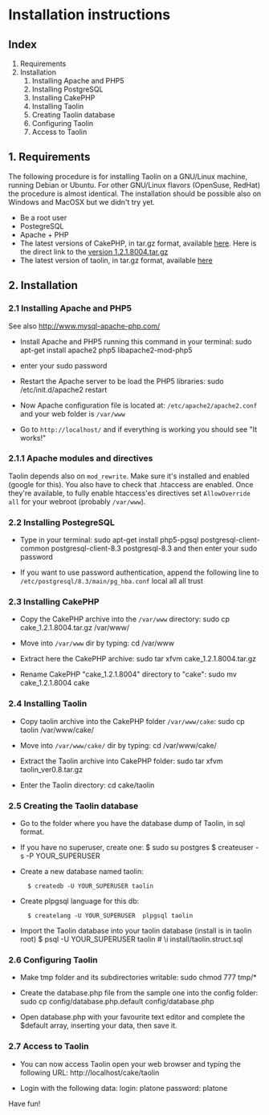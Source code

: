 # Installation instructions

## Index

1. Requirements
1. Installation
    1. Installing Apache and PHP5
    1. Installing PostgreSQL
    1. Installing CakePHP 
    1. Installing Taolin
    1. Creating Taolin database
    1. Configuring Taolin
    1. Access to Taolin


## 1. Requirements 

The following procedure is for installing Taolin on a GNU/Linux machine, running Debian or Ubuntu. For other GNU/Linux flavors (OpenSuse, RedHat) the procedure is almost identical. The installation should be possible also on Windows and MacOSX but we didn't try yet.

* Be a root user
* PostegreSQL
* Apache + PHP
* The latest versions of CakePHP, in tar.gz format, available [here](http://cakephp.org/). Here is the direct link to the [version 1.2.1.8004.tar.gz](http://cakeforge.org/frs/download.php/698/cake_1.2.1.8004.tar.gz/donation=complete)
* The latest version of taolin, in tar.gz format, available [here](http://taolin.fbk.eu)

## 2. Installation

### 2.1 Installing Apache and PHP5

See also http://www.mysql-apache-php.com/

* Install Apache and PHP5 running this command in your terminal:
        sudo apt-get install apache2 php5 libapache2-mod-php5

* enter your sudo password

* Restart the Apache server to be load the PHP5 libraries:
        sudo /etc/init.d/apache2 restart

* Now Apache configuration file is located at: `/etc/apache2/apache2.conf`  and your web folder is `/var/www`

* Go to `http://localhost/` and if everything is working you should see "It works!"

### 2.1.1 Apache modules and directives

Taolin depends also on `mod_rewrite`. Make sure it's installed and enabled (google for this). You also have to check that .htaccess are enabled. Once they're available, to fully enable htaccess'es directives set `AllowOverride all` for your webroot (probably `/var/www`).


### 2.2 Installing PostegreSQL
    
* Type in your terminal:
        sudo apt-get install php5-pgsql postgresql-client-common postgresql-client-8.3 postgresql-8.3
  and then enter your sudo password

* If you want to use password authentication, append the following line to `/etc/postgresql/8.3/main/pg_hba.conf`
        local   all         all                               trust

### 2.3 Installing CakePHP 

* Copy the CakePHP archive into the `/var/www` directory:
        sudo cp cake_1.2.1.8004.tar.gz /var/www/

* Move into `/var/www` dir by typing:
        cd /var/www

* Extract here the CakePHP archive:
        sudo tar xfvm cake_1.2.1.8004.tar.gz

* Rename CakePHP "cake_1.2.1.8004" directory to "cake":
        sudo mv cake_1.2.1.8004 cake

### 2.4 Installing Taolin

* Copy taolin archive into the CakePHP folder `/var/www/cake`:
        sudo cp taolin /var/www/cake/

* Move into `/var/www/cake/` dir by typing:
        cd /var/www/cake/

* Extract the Taolin archive into CakePHP folder:
        sudo tar xfvm taolin_ver0.8.tar.gz

* Enter the Taolin directory:
        cd cake/taolin

### 2.5 Creating the Taolin database
* Go to the folder where you have the database dump of Taolin, in sql format.
* If you have no superuser, create one:
        $ sudo su postgres
        $ createuser -s -P YOUR_SUPERUSER
* Create a new database named taolin:

        $ createdb -U YOUR_SUPERUSER taolin

* Create plpgsql language for this db:

        $ createlang -U YOUR_SUPERUSER  plpgsql taolin

* Import the Taolin database into your taolin database (install is in taolin root)
        $ psql -U YOUR_SUPERUSER taolin
        # \i install/taolin.struct.sql


### 2.6 Configuring Taolin

* Make tmp folder and its subdirectories writable:
        sudo chmod 777 tmp/*

* Create the database.php file from the sample one into the config folder:
        sudo cp config/database.php.default config/database.php

* Open database.php with your favourite text editor and complete the $default array, inserting your data, then save it.
  
  
### 2.7 Access to Taolin
* You can now access Taolin open your web browser and typing the following URL:
        http://localhost/cake/taolin

* Login with the following data:
        login: platone
        password: platone

Have fun!
